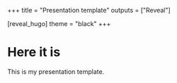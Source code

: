 +++
title = "Presentation template"
outputs = ["Reveal"]

[reveal_hugo]
theme = "black"
+++

# Here it is

This is my presentation template.
